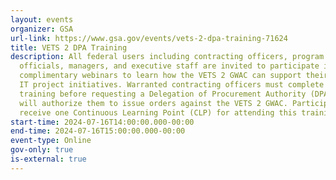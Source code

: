 ```yaml
---
layout: events
organizer: GSA
url-link: https://www.gsa.gov/events/vets-2-dpa-training-71624
title: VETS 2 DPA Training
description: All federal users including contracting officers, program office
  officials, managers, and executive staff are invited to participate in these
  complimentary webinars to learn how the VETS 2 GWAC can support their agency
  IT project initiatives. Warranted contracting officers must complete this
  training before requesting a Delegation of Procurement Authority (DPA), which
  will authorize them to issue orders against the VETS 2 GWAC. Participants will
  receive one Continuous Learning Point (CLP) for attending this training.
start-time: 2024-07-16T14:00:00.000-00:00
end-time: 2024-07-16T15:00:00.000-00:00
event-type: Online
gov-only: true
is-external: true
---
```

